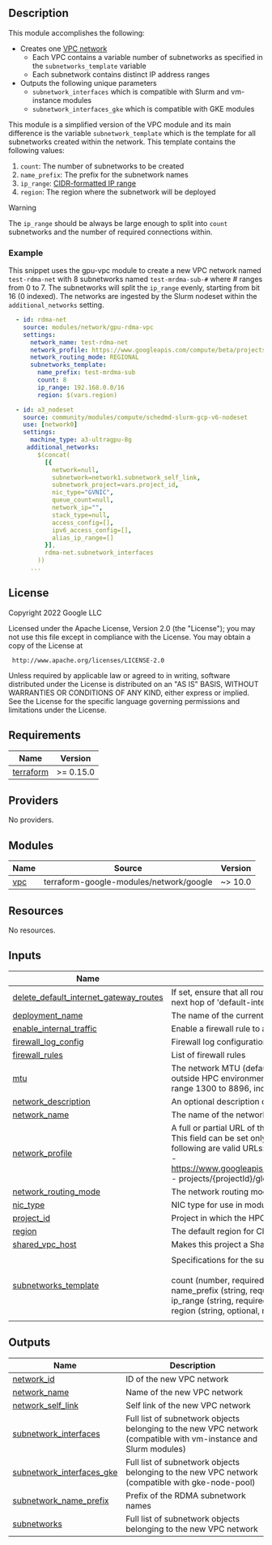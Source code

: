 ## Description

This module accomplishes the following:

* Creates one [VPC network][cft-network]
  * Each VPC contains a variable number of subnetworks as specified in the
    `subnetworks_template` variable
  * Each subnetwork contains distinct IP address ranges
* Outputs the following unique parameters
  * `subnetwork_interfaces` which is compatible with Slurm and vm-instance
     modules
  * `subnetwork_interfaces_gke` which is compatible with GKE modules

This module is a simplified version of the VPC module and its main difference
is the variable `subnetwork_template` which is the template for all subnetworks
created within the network.  This template contains the following values:

1. `count`: The number of subnetworks to be created
1. `name_prefix`: The prefix for the subnetwork names
1. `ip_range`: [CIDR-formatted IP range][cidr]
1. `region`: The region where the subnetwork will be deployed

> [!WARNING]
> The `ip_range` should be always be large enough to split into `count`
> subnetworks and the number of required connections within.

[cft-network]: https://github.com/terraform-google-modules/terraform-google-network/tree/v10.0.0
[cidr]: https://en.wikipedia.org/wiki/Classless_Inter-Domain_Routing#CIDR_notation

### Example

This snippet uses the gpu-vpc module to create a new VPC network named
`test-rdma-net` with 8 subnetworks named `test-mrdma-sub-#` where # ranges from
0 to 7.  The subnetworks will split the `ip_range` evenly, starting from bit 16
(0 indexed).  The networks are ingested by the Slurm nodeset within the
`additional_networks` setting.

```yaml
  - id: rdma-net
    source: modules/network/gpu-rdma-vpc
    settings:
      network_name: test-rdma-net
      network_profile: https://www.googleapis.com/compute/beta/projects/$(vars.project_id)/global/networkProfiles/$(vars.zone)-vpc-roce
      network_routing_mode: REGIONAL
      subnetworks_template:
        name_prefix: test-mrdma-sub
        count: 8
        ip_range: 192.168.0.0/16
        region: $(vars.region)

  - id: a3_nodeset
    source: community/modules/compute/schedmd-slurm-gcp-v6-nodeset
    use: [network0]
    settings:
      machine_type: a3-ultragpu-8g
     additional_networks:
        $(concat(
          [{
            network=null,
            subnetwork=network1.subnetwork_self_link,
            subnetwork_project=vars.project_id,
            nic_type="GVNIC",
            queue_count=null,
            network_ip="",
            stack_type=null,
            access_config=[],
            ipv6_access_config=[],
            alias_ip_range=[]
          }],
          rdma-net.subnetwork_interfaces
        ))
      ...
```

## License

<!-- BEGINNING OF PRE-COMMIT-TERRAFORM DOCS HOOK -->
Copyright 2022 Google LLC

Licensed under the Apache License, Version 2.0 (the "License");
you may not use this file except in compliance with the License.
You may obtain a copy of the License at

     http://www.apache.org/licenses/LICENSE-2.0

Unless required by applicable law or agreed to in writing, software
distributed under the License is distributed on an "AS IS" BASIS,
WITHOUT WARRANTIES OR CONDITIONS OF ANY KIND, either express or implied.
See the License for the specific language governing permissions and
limitations under the License.

## Requirements

| Name | Version |
|------|---------|
| <a name="requirement_terraform"></a> [terraform](#requirement\_terraform) | >= 0.15.0 |

## Providers

No providers.

## Modules

| Name | Source | Version |
|------|--------|---------|
| <a name="module_vpc"></a> [vpc](#module\_vpc) | terraform-google-modules/network/google | ~> 10.0 |

## Resources

No resources.

## Inputs

| Name | Description | Type | Default | Required |
|------|-------------|------|---------|:--------:|
| <a name="input_delete_default_internet_gateway_routes"></a> [delete\_default\_internet\_gateway\_routes](#input\_delete\_default\_internet\_gateway\_routes) | If set, ensure that all routes within the network specified whose names begin with 'default-route' and with a next hop of 'default-internet-gateway' are deleted | `bool` | `false` | no |
| <a name="input_deployment_name"></a> [deployment\_name](#input\_deployment\_name) | The name of the current deployment | `string` | n/a | yes |
| <a name="input_enable_internal_traffic"></a> [enable\_internal\_traffic](#input\_enable\_internal\_traffic) | Enable a firewall rule to allow all internal TCP, UDP, and ICMP traffic within the network | `bool` | `true` | no |
| <a name="input_firewall_log_config"></a> [firewall\_log\_config](#input\_firewall\_log\_config) | Firewall log configuration for Toolkit firewall rules (var.enable\_iap\_ssh\_ingress and others) | `string` | `"DISABLE_LOGGING"` | no |
| <a name="input_firewall_rules"></a> [firewall\_rules](#input\_firewall\_rules) | List of firewall rules | `any` | `[]` | no |
| <a name="input_mtu"></a> [mtu](#input\_mtu) | The network MTU (default: 8896). Recommended values: 0 (use Compute Engine default), 1460 (default outside HPC environments), 1500 (Internet default), or 8896 (for Jumbo packets). Allowed are all values in the range 1300 to 8896, inclusively. | `number` | `8896` | no |
| <a name="input_network_description"></a> [network\_description](#input\_network\_description) | An optional description of this resource (changes will trigger resource destroy/create) | `string` | `""` | no |
| <a name="input_network_name"></a> [network\_name](#input\_network\_name) | The name of the network to be created (if unsupplied, will default to "{deployment\_name}-net") | `string` | `null` | no |
| <a name="input_network_profile"></a> [network\_profile](#input\_network\_profile) | A full or partial URL of the network profile to apply to this network.<br/>This field can be set only at resource creation time. For example, the<br/>following are valid URLs:<br/>- https://www.googleapis.com/compute/beta/projects/{projectId}/global/networkProfiles/{network_profile_name}<br/>- projects/{projectId}/global/networkProfiles/{network\_profile\_name}} | `string` | n/a | yes |
| <a name="input_network_routing_mode"></a> [network\_routing\_mode](#input\_network\_routing\_mode) | The network routing mode (default "REGIONAL") | `string` | `"REGIONAL"` | no |
| <a name="input_nic_type"></a> [nic\_type](#input\_nic\_type) | NIC type for use in modules that use the output | `string` | `"MRDMA"` | no |
| <a name="input_project_id"></a> [project\_id](#input\_project\_id) | Project in which the HPC deployment will be created | `string` | n/a | yes |
| <a name="input_region"></a> [region](#input\_region) | The default region for Cloud resources | `string` | n/a | yes |
| <a name="input_shared_vpc_host"></a> [shared\_vpc\_host](#input\_shared\_vpc\_host) | Makes this project a Shared VPC host if 'true' (default 'false') | `bool` | `false` | no |
| <a name="input_subnetworks_template"></a> [subnetworks\_template](#input\_subnetworks\_template) | Specifications for the subnetworks that will be created within this VPC.<br/><br/>count       (number, required, number of subnets to create, default is 8)<br/>name\_prefix (string, required, subnet name prefix, default is deployment name)<br/>ip\_range    (string, required, range of IPs for all subnets to share (CIDR format), default is 192.168.0.0/16)<br/>region      (string, optional, region to deploy subnets to, defaults to vars.region) | <pre>object({<br/>    count       = number<br/>    name_prefix = string<br/>    ip_range    = string<br/>    region      = optional(string)<br/>  })</pre> | <pre>{<br/>  "count": 8,<br/>  "ip_range": "192.168.0.0/16",<br/>  "name_prefix": null,<br/>  "region": null<br/>}</pre> | no |

## Outputs

| Name | Description |
|------|-------------|
| <a name="output_network_id"></a> [network\_id](#output\_network\_id) | ID of the new VPC network |
| <a name="output_network_name"></a> [network\_name](#output\_network\_name) | Name of the new VPC network |
| <a name="output_network_self_link"></a> [network\_self\_link](#output\_network\_self\_link) | Self link of the new VPC network |
| <a name="output_subnetwork_interfaces"></a> [subnetwork\_interfaces](#output\_subnetwork\_interfaces) | Full list of subnetwork objects belonging to the new VPC network (compatible with vm-instance and Slurm modules) |
| <a name="output_subnetwork_interfaces_gke"></a> [subnetwork\_interfaces\_gke](#output\_subnetwork\_interfaces\_gke) | Full list of subnetwork objects belonging to the new VPC network (compatible with gke-node-pool) |
| <a name="output_subnetwork_name_prefix"></a> [subnetwork\_name\_prefix](#output\_subnetwork\_name\_prefix) | Prefix of the RDMA subnetwork names |
| <a name="output_subnetworks"></a> [subnetworks](#output\_subnetworks) | Full list of subnetwork objects belonging to the new VPC network |
<!-- END OF PRE-COMMIT-TERRAFORM DOCS HOOK -->
